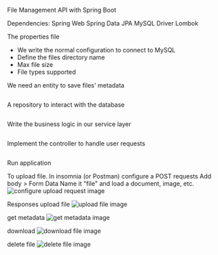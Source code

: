 File Management API with Spring Boot

Dependencies:
Spring Web
Spring Data JPA 
MySQL Driver
Lombok

The properties file
- We write the normal configuration to connect to MySQL
- Define the files directory name
- Max file size
- File types supported	

We need an entity to save files' metadata
```java

```

A repository to interact with the database
```java

```

Write the business logic in our service layer
```java

```

Implement the controller to handle user requests 
```java

```

Run application

To upload file. In insomnia (or Postman) configure a POST requests
Add body > Form Data 
Name it "file" and load a document, image, etc.
![configure upload request image]()

Responses
upload file
![upload file image]()

get metadata
![get metadata image]()

download
![download file image]()

delete file
![delete file image]()
